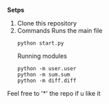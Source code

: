 **Setps**
1. Clone this repository
2. Commands
    Runs the main file
    ```
    python start.py
    ```
    Running modules
    ```
    python -m user.user
    python -m sum.sum
    python -m diff.diff
    ```
Feel free to '*' the repo if u like it
